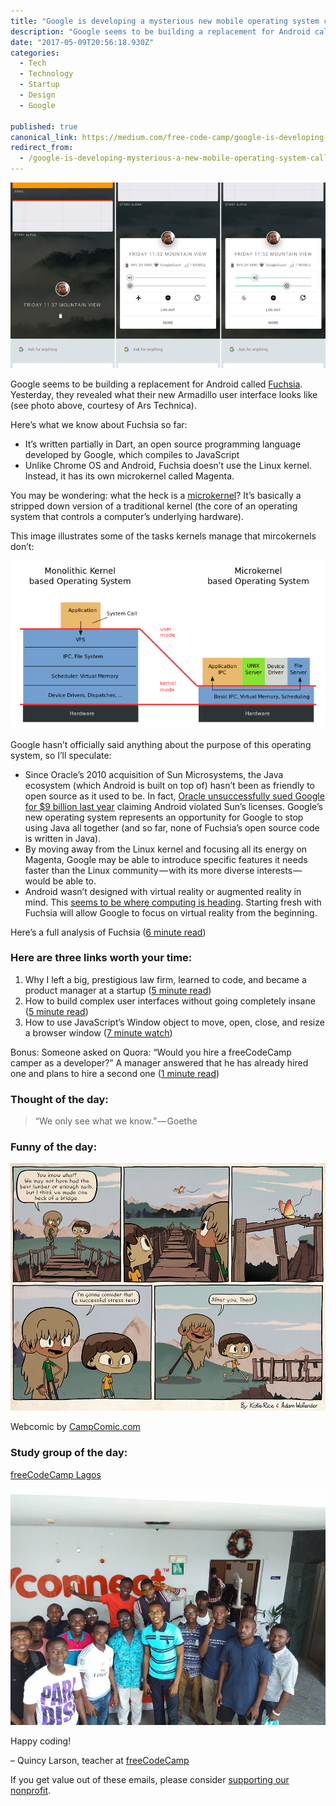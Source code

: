 ```yaml
---
title: "Google is developing a mysterious new mobile operating system called Fuchsia"
description: "Google seems to be building a replacement for Android called Fuchsia. Yesterday, they revealed what their new Armadillo user interface looks like (see photo above, courtesy of Ars Technica). You may…"
date: "2017-05-09T20:56:18.930Z"
categories: 
  - Tech
  - Technology
  - Startup
  - Design
  - Google

published: true
canonical_link: https://medium.com/free-code-camp/google-is-developing-mysterious-a-new-mobile-operating-system-called-fuchsia-dc8fbd001f65
redirect_from:
  - /google-is-developing-mysterious-a-new-mobile-operating-system-called-fuchsia-dc8fbd001f65
---
```


![](./asset-1.jpeg)

Google seems to be building a replacement for Android called [Fuchsia](https://fcc.im/2qYTsEx). Yesterday, they revealed what their new Armadillo user interface looks like (see photo above, courtesy of Ars Technica).

Here’s what we know about Fuchsia so far:

-   It’s written partially in Dart, an open source programming language developed by Google, which compiles to JavaScript
-   Unlike Chrome OS and Android, Fuchsia doesn’t use the Linux kernel. Instead, it has its own microkernel called Magenta.

You may be wondering: what the heck is a [microkernel](https://fcc.im/2qYUTTp)? It’s basically a stripped down version of a traditional kernel (the core of an operating system that controls a computer’s underlying hardware).

This image illustrates some of the tasks kernels manage that mircokernels don’t:

![](./asset-2.png)

Google hasn’t officially said anything about the purpose of this operating system, so I’ll speculate:

-   Since Oracle’s 2010 acquisition of Sun Microsystems, the Java ecosystem (which Android is built on top of) hasn’t been as friendly to open source as it used to be. In fact, [Oracle unsuccessfully sued Google for $9 billion last year](https://fcc.im/2qof8gu) claiming Android violated Sun’s licenses. Google’s new operating system represents an opportunity for Google to stop using Java all together (and so far, none of Fuchsia’s open source code is written in Java).
-   By moving away from the Linux kernel and focusing all its energy on Magenta, Google may be able to introduce specific features it needs faster than the Linux community — with its more diverse interests — would be able to.
-   Android wasn’t designed with virtual reality or augmented reality in mind. This [seems to be where computing is heading](http://amzn.to/2mKbbNW). Starting fresh with Fuchsia will allow Google to focus on virtual reality from the beginning.

Here’s a full analysis of Fuchsia ([6 minute read](https://fcc.im/2q3xBgK))

### Here are three links worth your time:

1.  Why I left a big, prestigious law firm, learned to code, and became a product manager at a startup ([5 minute read](https://fcc.im/2qWOkzR))
2.  How to build complex user interfaces without going completely insane ([5 minute read](https://fcc.im/2qZ2CkB))
3.  How to use JavaScript’s Window object to move, open, close, and resize a browser window ([7 minute watch](https://fcc.im/2qOKwVa))

Bonus: Someone asked on Quora: “Would you hire a freeCodeCamp camper as a developer?” A manager answered that he has already hired one and plans to hire a second one ([1 minute read](https://fcc.im/2pZCuHB))

### Thought of the day:

> “We only see what we know.” — Goethe

### Funny of the day:

![](./asset-3.jpeg)

Webcomic by [CampComic.com](http://campcomic.com/)

### Study group of the day:

[freeCodeCamp Lagos](https://fcc.im/2qZ4Tfz)

![](./asset-4.jpeg)

Happy coding!

– Quincy Larson, teacher at [freeCodeCamp](http://bit.ly/2j7Q1dN)

If you get value out of these emails, please consider [supporting our nonprofit](http://bit.ly/donate-to-fcc).
